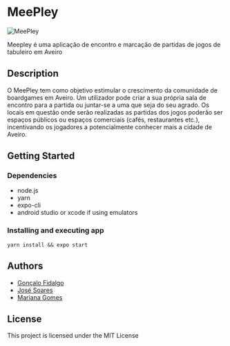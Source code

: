 # MeePley

![MeePley](/assets/images/tux.png)

Meepley é uma aplicação de encontro e marcação de partidas de jogos de tabuleiro em Aveiro

## Description

O MeePley tem como objetivo estimular o crescimento da comunidade de boardgames em Aveiro. Um utilizador pode criar a sua própria sala de encontro para a partida ou juntar-se a uma que seja do seu agrado. Os locais em questão onde serão realizadas as partidas dos jogos poderão ser espaços públicos ou espaços comerciais (cafés, restaurantes etc.), incentivando os jogadores a potencialmente conhecer mais a cidade de Aveiro.

## Getting Started

### Dependencies

- node.js
- yarn
- expo-cli
- android studio or xcode if using emulators

### Installing and executing app

```
yarn install && expo start
```

## Authors

- [Gonçalo Fidalgo](https://twitter.com/dompizzie)
- [José Soares](https://twitter.com/dompizzie)
- [Mariana Gomes](https://twitter.com/dompizzie)

## License

This project is licensed under the MIT License
